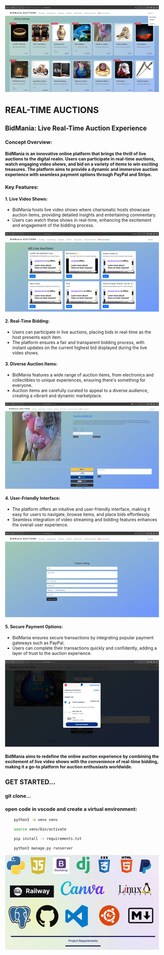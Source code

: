


![Image](media/auction_images/all_active.png)



# REAL-TIME AUCTIONS

## BidMania: Live Real-Time Auction Experience
### Concept Overview:
#### BidMania is an innovative online platform that brings the thrill of live auctions to the digital realm. Users can participate in real-time auctions, watch engaging video shows, and bid on a variety of items to win exciting treasures. The platform aims to provide a dynamic and immersive auction experience with seamless payment options through PayPal and Stripe.

### Key Features:

#### 1. Live Video Shows:
- BidMania hosts live video shows where charismatic hosts showcase auction items, providing detailed insights and   entertaining commentary.
- Users can watch these shows in real-time, enhancing the excitement and engagement of the bidding process.



![Image](media/auction_images/all_live.png)



#### 2. Real-Time Bidding:

- Users can participate in live auctions, placing bids in real-time as the host presents each item.
- The platform ensures a fair and transparent bidding process, with instant updates on the current highest bid displayed during the live video shows.

#### 3. Diverse Auction Items:

- BidMania features a wide range of auction items, from electronics and collectibles to unique experiences, ensuring there's something for everyone.
- Auction items are carefully curated to appeal to a diverse audience, creating a vibrant and dynamic marketplace.



![Image](media/auction_images/detail.png)



#### 4. User-Friendly Interface:

- The platform offers an intuitive and user-friendly interface, making it easy for users to navigate, browse items, and place bids effortlessly.
- Seamless integration of video streaming and bidding features enhances the overall user experience.



![Image](media/auction_images/create_form.png)



#### 5. Secure Payment Options:

- BidMania ensures secure transactions by integrating popular payment gateways such as PayPal.
- Users can complete their transactions quickly and confidently, adding a layer of trust to the auction experience.




![Image](media/auction_images/payment.png)




#### BidMania aims to redefine the online auction experience by combining the excitement of live video shows with the convenience of real-time bidding, making it a go-to platform for auction enthusiasts worldwide.

## GET STARTED...

### git clone...
### open code in vscode and create a virtual environment:
```bash
    python3 -m venv venv

```
```bash
    source venv/bin/activate

```
```bash
    pip install -r requirements.txt

```
```bash
    python3 manage.py runserver

```
![Image](media/auction_images/requirements.png)


